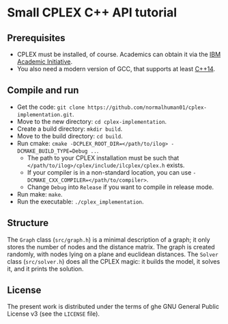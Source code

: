 # Small CPLEX C++ API tutorial

## Prerequisites

* CPLEX must be installed, of course. Academics can obtain it via the [IBM Academic Initiative](https://developer.ibm.com/academic/).
* You also need a modern version of GCC, that supports at least [C++14](https://en.wikipedia.org/wiki/C++14).

## Compile and run

* Get the code: `git clone https://github.com/normalhuman01/cplex-implementation.git`.
* Move to the new directory: `cd cplex-implementation`.
* Create a build directory: `mkdir build`.
* Move to the build directory: `cd build`.
* Run cmake: `cmake -DCPLEX_ROOT_DIR=</path/to/ilog> -DCMAKE_BUILD_TYPE=Debug ..`.
  * The path to your CPLEX installation must be such that `</path/to/ilog>/cplex/include/ilcplex/cplex.h` exists.
  * If your compiler is in a non-standard location, you can use `-DCMAKE_CXX_COMPILER=</path/to/compiler>`.
  * Change `Debug` into `Release` if you want to compile in release mode.
* Run make: `make`.
* Run the executable: `./cplex_implementation`.

## Structure

The `Graph` class (`src/graph.h`) is a minimal description of a graph; it only stores the number of nodes and the distance matrix. The graph is created randomly, with nodes lying on a plane and euclidean distances. The `Solver` class (`src/solver.h`) does all the CPLEX magic: it builds the model, it solves it, and it prints the solution.

## License

The present work is distributed under the terms of ghe GNU General Public License v3 (see the `LICENSE` file).
